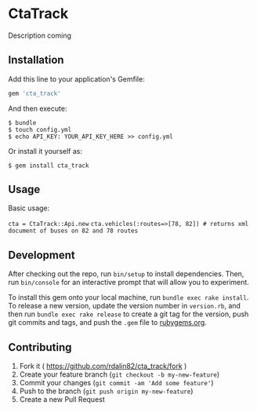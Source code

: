 # CtaTrack

Description coming

## Installation

Add this line to your application's Gemfile:

```ruby
gem 'cta_track'
```

And then execute:

    $ bundle
    $ touch config.yml
    $ echo API_KEY: YOUR_API_KEY_HERE >> config.yml

Or install it yourself as:

    $ gem install cta_track

## Usage

Basic usage: 

`cta = CtaTrack::Api.new` 
`cta.vehicles(:routes=>[78, 82]) # returns xml document of buses on 82 and 78 routes`

## Development

After checking out the repo, run `bin/setup` to install dependencies. Then, run `bin/console` for an interactive prompt that will allow you to experiment.

To install this gem onto your local machine, run `bundle exec rake install`. To release a new version, update the version number in `version.rb`, and then run `bundle exec rake release` to create a git tag for the version, push git commits and tags, and push the `.gem` file to [rubygems.org](https://rubygems.org).

## Contributing

1. Fork it ( https://github.com/rdalin82/cta_track/fork )
2. Create your feature branch (`git checkout -b my-new-feature`)
3. Commit your changes (`git commit -am 'Add some feature'`)
4. Push to the branch (`git push origin my-new-feature`)
5. Create a new Pull Request
